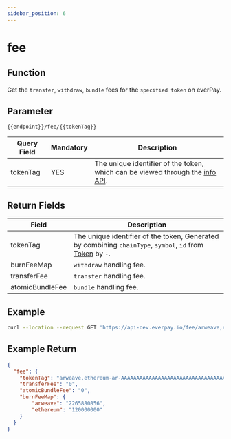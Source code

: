 ```yaml
---
sidebar_position: 6
---
```


# fee

## Function
Get the `transfer`, `withdraw`, `bundle` fees for the `specified token` on everPay.

## Parameter
`{{endpoint}}/fee/{{tokenTag}}`

|Query Field|Mandatory|Description|
|---|---|---|
|tokenTag|YES|The unique identifier of the token, which can be viewed through the [info API](./info.md).|

## Return Fields
|Field|Description|
|---|---|
|tokenTag|The unique identifier of the token, Generated by combining `chainType`, `symbol`, `id` from [Token](./info#token-field-description) by `-`.|
|burnFeeMap|`withdraw` handling fee.|
|transferFee|`transfer` handling fee.|
|atomicBundleFee| `bundle` handling fee.|

## Example

```bash
curl --location --request GET 'https://api-dev.everpay.io/fee/arweave,ethereum-ar-AAAAAAAAAAAAAAAAAAAAAAAAAAAAAAAAAAAAAAAAAAA,0xcc9141efa8c20c7df0778748255b1487957811be'
```

## Example Return
```json
{
  "fee": {
    "tokenTag": "arweave,ethereum-ar-AAAAAAAAAAAAAAAAAAAAAAAAAAAAAAAAAAAAAAAAAAA,0xcc9141efa8c20c7df0778748255b1487957811be",
    "transferFee": "0",
    "atomicBundleFee": "0",
    "burnFeeMap": {
        "arweave": "2265880856",
        "ethereum": "120000000"
    }
  }
}
```